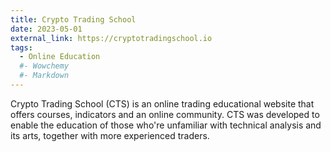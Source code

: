 ```yaml
---
title: Crypto Trading School
date: 2023-05-01
external_link: https://cryptotradingschool.io
tags:
  - Online Education
  #- Wowchemy
  #- Markdown
---
```


Crypto Trading School (CTS) is an online trading educational website that offers courses, indicators and an online community. CTS was developed to enable the education of those who're unfamiliar with technical analysis and its arts, together with more experienced traders.

<!--more-->
